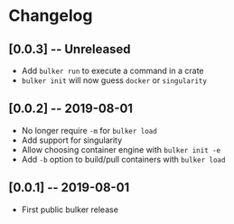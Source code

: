 # Changelog

## [0.0.3] -- Unreleased
- Add `bulker run` to execute a command in a crate
- `bulker init` will now guess `docker` or `singularity`

## [0.0.2] -- 2019-08-01
- No longer require `-m` for `bulker load`
- Add support for singularity
- Allow choosing container engine with `bulker init -e`
- Add `-b` option to build/pull containers with `bulker load`

## [0.0.1] -- 2019-08-01
- First public bulker release
